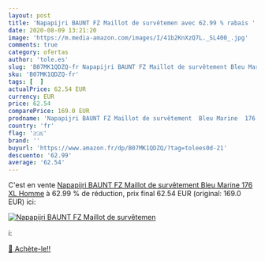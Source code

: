 ```yaml
---
layout: post
title: 'Napapijri BAUNT FZ Maillot de survêtemen avec 62.99 % rabais '
date: 2020-08-09 13:21:20
image: 'https://m.media-amazon.com/images/I/41b2KnXzQ7L._SL400_.jpg'
comments: true
category: ofertas
author: 'tole.es'
slug: 'B07MK1QDZQ-fr Napapijri BAUNT FZ Maillot de survêtement Bleu Marine 176...'
sku: 'B07MK1QDZQ-fr'
tags: [  ]
actualPrice: 62.54 EUR
currency: EUR
price: 62.54
comparePrice: 169.0 EUR
prodname: 'Napapijri BAUNT FZ Maillot de survêtement  Bleu Marine  176   XL Homme'
country: 'fr'
flag: '🇫🇷'
brand: ''
buyurl: 'https://www.amazon.fr/dp/B07MK1QDZQ/?tag=tolees0d-21'
descuento: '62.99'
average: '62.54'
---
```


C'est en vente [Napapijri BAUNT FZ Maillot de survêtement  Bleu Marine  176   XL Homme](https://www.amazon.fr/dp/B07MK1QDZQ/?tag=tolees0d-21)  à  62.99 % de réduction, prix final  62.54 EUR (original: 169.0 EUR) ici:

[![Napapijri BAUNT FZ Maillot de survêtemen](https://m.media-amazon.com/images/I/41b2KnXzQ7L._SL400_.jpg)](https://www.amazon.fr/dp/B07MK1QDZQ/?tag=tolees0d-21)

ℹ️:


[🛒 Achète-le!!](https://www.amazon.fr/dp/B07MK1QDZQ/?tag=tolees0d-21)
